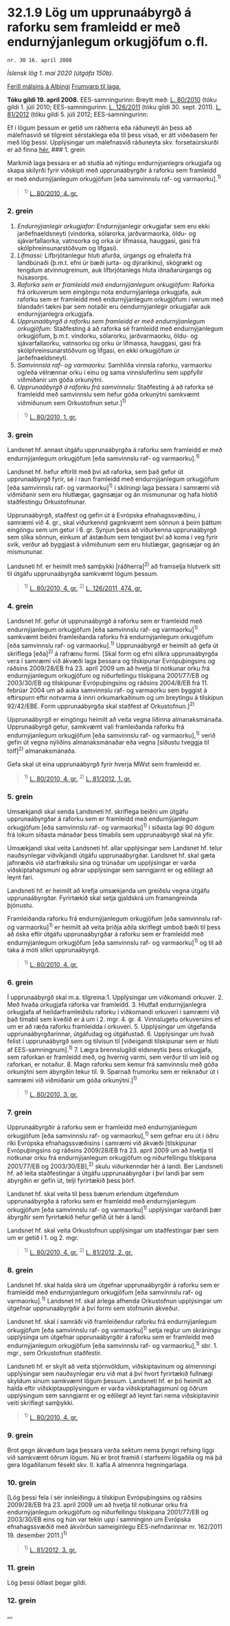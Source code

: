 # 32.1.9 Lög um upprunaábyrgð á raforku sem framleidd er með endurnýjanlegum orkugjöfum o.fl.

`nr. 30 16. apríl 2008`

_Íslensk lög 1. maí 2020 (útgáfa 150b)._

[Ferill málsins á Alþingi](https://www.althingi.is/thingstorf/thingmalalistar-eftir-thingum/ferill/?ltg=135&mnr=271)
[Frumvarp til laga.](https://www.althingi.is/altext/135/s/0304.html)

**Tóku gildi 19. apríl 2008.**
EES-samningurinn:
Breytt með:
[L. 80/2010](https://althingi.is/altext/stjt/2010.080.html) (tóku gildi 1. júlí 2010;
EES-samningurinn:
[L. 126/2011](https://althingi.is/altext/stjt/2011.126.html) (tóku gildi 30. sept. 2011).
[L. 81/2012](https://althingi.is/altext/stjt/2012.081.html) (tóku gildi 5. júlí 2012;
EES-samningurinn:

Ef í lögum þessum er getið um ráðherra eða ráðuneyti án þess að málefnasvið sé tilgreint sérstaklega eða til þess vísað, er átt viðeðasem fer með lög þessi. Upplýsingar um málefnasvið ráðuneyta skv. forsetaúrskurði er að finna [hér.](2018119.md) ### 1. grein



Markmið laga þessara er að stuðla að nýtingu endurnýjanlegra orkugjafa og skapa skilyrði fyrir viðskipti með upprunaábyrgðir á raforku sem framleidd er með endurnýjanlegum orkugjöfum [eða samvinnslu raf- og varmaorku].<sup>1)</sup> 

> <sup>1)</sup> [L. 80/2010, 4. gr.](https://althingi.is/altext/stjt/2010.080.html)

### 2. grein

1. _Endurnýjanlegir orkugjafar:_ Endurnýjanlegir orkugjafar sem eru ekki jarðefnaeldsneyti (vindorka, sólarorka, jarðvarmaorka, öldu- og sjávarfallaorka, vatnsorka og orka úr lífmassa, hauggasi, gasi frá skólphreinsunarstöðvum og lífgasi).
2. _Lífmassi:_ Lífbrjótanlegur hluti afurða, úrgangs og efnaleifa frá landbúnaði (þ.m.t. efni úr bæði jurta- og dýraríkinu), skógrækt og tengdum atvinnugreinum, auk lífbrjótanlegs hluta iðnaðarúrgangs og húsasorps.
3. _Raforka sem er framleidd með endurnýjanlegum orkugjöfum:_ Raforka frá orkuverum sem eingöngu nota endurnýjanlega orkugjafa, auk raforku sem er framleidd með endurnýjanlegum orkugjöfum í verum með blandaðri tækni þar sem notaðir eru óendurnýjanlegir orkugjafar auk endurnýjanlegra orkugjafa.
4. _Upprunaábyrgð á raforku sem framleidd er með endurnýjanlegum orkugjöfum:_ Staðfesting á að raforka sé framleidd með endurnýjanlegum orkugjöfum, þ.m.t. vindorku, sólarorku, jarðvarmaorku, öldu- og sjávarfallaorku, vatnsorku og orku úr lífmassa, hauggasi, gasi frá skólphreinsunarstöðvum og lífgasi, en ekki orkugjöfum úr jarðefnaeldsneyti.
5. _Samvinnsla raf- og varmaorku:_ Samhliða vinnsla raforku, varmaorku og/eða vélrænnar orku í einu og sama vinnsluferlinu sem uppfyllir viðmiðanir um góða orkunýtni.
6. _Upprunaábyrgð á raforku frá samvinnslu:_ Staðfesting á að raforka sé framleidd með samvinnslu sem hefur góða orkunýtni samkvæmt viðmiðunum sem Orkustofnun setur.]<sup>1)</sup> 

> <sup>1)</sup> [L. 80/2010, 1. gr.](https://althingi.is/altext/stjt/2010.080.html)

### 3. grein



Landsnet hf. annast útgáfu upprunaábyrgða á raforku sem framleidd er með endurnýjanlegum orkugjöfum [eða samvinnslu raf- og varmaorku].<sup>1)</sup> 

Landsnet hf. hefur eftirlit með því að raforka, sem það gefur út upprunaábyrgð fyrir, sé í raun framleidd með endurnýjanlegum orkugjöfum [eða samvinnslu raf- og varmaorku]<sup>1)</sup> í skilningi laga þessara í samræmi við viðmiðanir sem eru hlutlægar, gagnsæjar og án mismununar og hafa hlotið staðfestingu Orkustofnunar.

Upprunaábyrgð, staðfest og gefin út á Evrópska efnahagssvæðinu, í samræmi við 4. gr., skal viðurkennd gagnkvæmt sem sönnun á þeim þáttum eingöngu sem um getur í 6. gr. Synjun þess að viðurkenna upprunaábyrgð sem slíka sönnun, einkum af ástæðum sem tengjast því að koma í veg fyrir svik, verður að byggjast á viðmiðunum sem eru hlutlægar, gagnsæjar og án mismununar.

Landsneti hf. er heimilt með samþykki [ráðherra]<sup>2)</sup> að framselja hlutverk sitt til útgáfu upprunaábyrgða samkvæmt lögum þessum.

> <sup>1)</sup> [L. 80/2010, 4. gr.](https://althingi.is/altext/stjt/2010.080.html) <sup>2)</sup> [L. 126/2011, 474. gr.](https://althingi.is/altext/stjt/2011.126.html)

### 4. grein



Landsnet hf. gefur út upprunaábyrgð á raforku sem er framleidd með endurnýjanlegum orkugjöfum [eða samvinnslu raf- og varmaorku]<sup>1)</sup> samkvæmt beiðni framleiðanda raforku frá endurnýjanlegum orkugjöfum [eða samvinnslu raf- og varmaorku].<sup>1)</sup> Upprunaábyrgð er heimilt að gefa út skriflega [eða]<sup>2)</sup> á rafrænu formi. [Skal form og efni slíkra upprunaábyrgða vera í samræmi við ákvæði laga þessara og tilskipunar Evrópuþingsins og ráðsins 2009/28/EB frá 23. apríl 2009 um að hvetja til notkunar orku frá endurnýjanlegum orkugjöfum og niðurfellingu tilskipana 2001/77/EB og 2003/30/EB og tilskipunar Evrópuþingsins og ráðsins 2004/8/EB frá 11. febrúar 2004 um að auka samvinnslu raf- og varmaorku sem byggist á eftirspurn eftir notvarma á innri orkumarkaðinum og um breytingu á tilskipun 92/42/EBE. Form upprunaábyrgða skal staðfest af Orkustofnun.]<sup>2)</sup> 

Upprunaábyrgð er eingöngu heimilt að veita vegna liðinna almanaksmánaða. Upprunaábyrgð getur, samkvæmt vali framleiðanda raforku frá endurnýjanlegum orkugjöfum [eða samvinnslu raf- og varmaorku],<sup>1)</sup> verið gefin út vegna nýliðins almanaksmánaðar eða vegna [síðustu tveggja til tólf]<sup>2)</sup> almanaksmánaða.

Gefa skal út eina upprunaábyrgð fyrir hverja MWst sem framleidd er.

> <sup>1)</sup> [L. 80/2010, 4. gr.](https://althingi.is/altext/stjt/2010.080.html) <sup>2)</sup> [L. 81/2012, 1. gr.](https://althingi.is/altext/stjt/2012.081.html)

### 5. grein



Umsækjandi skal senda Landsneti hf. skriflega beiðni um útgáfu upprunaábyrgðar á raforku sem er framleidd með endurnýjanlegum orkugjöfum [eða samvinnslu raf- og varmaorku]<sup>1)</sup> í síðasta lagi 90 dögum frá lokum síðasta mánaðar þess tímabils sem upprunaábyrgð skal ná yfir.

Umsækjandi skal veita Landsneti hf. allar upplýsingar sem Landsnet hf. telur nauðsynlegar viðvíkjandi útgáfu upprunaábyrgðar. Landsnet hf. skal gæta jafnræðis við starfrækslu sína og trúnaðar um upplýsingar er varða viðskiptahagsmuni og aðrar upplýsingar sem sanngjarnt er og eðlilegt að leynt fari.

Landsneti hf. er heimilt að krefja umsækjanda um greiðslu vegna útgáfu upprunaábyrgðar. Fyrirtækið skal setja gjaldskrá um framangreinda þjónustu.

Framleiðanda raforku frá endurnýjanlegum orkugjöfum [eða samvinnslu raf- og varmaorku]<sup>1)</sup> er heimilt að veita þriðja aðila skriflegt umboð bæði til þess að óska eftir útgáfu upprunaábyrgðar á raforku sem er framleidd með endurnýjanlegum orkugjöfum [eða samvinnslu raf- og varmaorku]<sup>1)</sup> og til að taka á móti slíkri upprunaábyrgð.

> <sup>1)</sup> [L. 80/2010, 4. gr.](https://althingi.is/altext/stjt/2010.080.html)

### 6. grein



Í upprunaábyrgð skal m.a. tilgreina:1. Upplýsingar um viðkomandi orkuver.
2. Með hvaða orkugjafa raforka var framleidd.
3. Hlutfall endurnýjanlegra orkugjafa af heildarframleiðslu raforku í viðkomandi orkuveri í samræmi við það tímabil sem kveðið er á um í 2. mgr. 4. gr.
4. Vinnslugetu orkuversins ef um er að ræða raforku framleidda í orkuveri.
5. Upplýsingar um útgefanda upprunaábyrgðarinnar, útgáfudag og útgáfustað.
6. Upplýsingar um hvað felist í upprunaábyrgð sem og tilvísun til [viðeigandi tilskipunar sem er hluti af EES-samningnum].<sup>1)</sup> 
7. Lægra brennslugildi eldsneytis þess orkugjafa, sem raforkan er framleidd með, og hvernig varmi, sem verður til um leið og raforkan, er notaður.
8. Magn raforku sem kemur frá samvinnslu með góða orkunýtni sem ábyrgðin tekur til.
9. Sparnað frumorku sem er reiknaður út í samræmi við viðmiðanir um góða orkunýtni.]<sup>1)</sup> 

> <sup>1)</sup> [L. 80/2010, 3. gr.](https://althingi.is/altext/stjt/2010.080.html)

### 7. grein



Upprunaábyrgðir á raforku sem er framleidd með endurnýjanlegum orkugjöfum [eða samvinnslu raf- og varmaorku],<sup>1)</sup> sem gefnar eru út í öðru ríki Evrópska efnahagssvæðisins í samræmi við ákvæði [tilskipunar Evrópuþingsins og ráðsins 2009/28/EB frá 23. apríl 2009 um að hvetja til notkunar orku frá endurnýjanlegum orkugjöfum og niðurfellingu tilskipana 2001/77/EB og 2003/30/EB],<sup>2)</sup> skulu viðurkenndar hér á landi. Ber Landsneti hf. að leita staðfestingar á útgáfu upprunaábyrgðar í því landi þar sem ábyrgðin er gefin út, telji fyrirtækið þess þörf.

Landsnet hf. skal veita til þess bærum erlendum útgefendum upprunaábyrgða á raforku sem er framleidd með endurnýjanlegum orkugjöfum [eða samvinnslu raf- og varmaorku]<sup>1)</sup> upplýsingar varðandi þær ábyrgðir sem fyrirtækið hefur gefið út hér á landi.

Landsnet hf. skal veita Orkustofnun upplýsingar um staðfestingar þær sem um er getið í 1. og 2. mgr.

> <sup>1)</sup> [L. 80/2010, 4. gr.](https://althingi.is/altext/stjt/2010.080.html) <sup>2)</sup> [L. 81/2012, 2. gr.](https://althingi.is/altext/stjt/2012.081.html)

### 8. grein



Landsnet hf. skal halda skrá um útgefnar upprunaábyrgðir á raforku sem er framleidd með endurnýjanlegum orkugjöfum [eða samvinnslu raf- og varmaorku].<sup>1)</sup> Landsnet hf. skal árlega afhenda Orkustofnun upplýsingar um útgefnar upprunaábyrgðir á því formi sem stofnunin ákveður.

Landsnet hf. skal í samráði við framleiðendur raforku frá endurnýjanlegum orkugjöfum [eða samvinnslu raf- og varmaorku]<sup>1)</sup> setja reglur um skráningu upplýsinga um útgefnar upprunaábyrgðir á raforku sem er framleidd með endurnýjanlegum orkugjöfum [eða samvinnslu raf- og varmaorku],<sup>1)</sup> sbr. 1. mgr., sem Orkustofnun staðfestir.

Landsneti hf. er skylt að veita stjórnvöldum, viðskiptavinum og almenningi upplýsingar sem nauðsynlegar eru við mat á því hvort fyrirtækið fullnægi skyldum sínum samkvæmt lögum þessum. Landsneti hf. er þó heimilt að halda eftir viðskiptaupplýsingum er varða viðskiptahagsmuni og öðrum upplýsingum sem sanngjarnt er og eðlilegt að leynt fari nema viðskiptavinir veiti skriflegt samþykki.

> <sup>1)</sup> [L. 80/2010, 4. gr.](https://althingi.is/altext/stjt/2010.080.html)

### 9. grein



Brot gegn ákvæðum laga þessara varða sektum nema þyngri refsing liggi við samkvæmt öðrum lögum. Nú er brot framið í starfsemi lögaðila og má þá gera lögaðilanum fésekt skv. II. kafla A almennra hegningarlaga.

### 10. grein



[Lög þessi fela í sér innleiðingu á tilskipun Evrópuþingsins og ráðsins 2009/28/EB frá 23. apríl 2009 um að hvetja til notkunar orku frá endurnýjanlegum orkugjöfum og niðurfellingu tilskipana 2001/77/EB og 2003/30/EB eins og hún var tekin upp í samninginn um Evrópska efnahagssvæðið með ákvörðun sameiginlegu EES-nefndarinnar nr. 162/2011 19. desember 2011.]<sup>1)</sup> 

> <sup>1)</sup> [L. 81/2012, 3. gr.](https://althingi.is/altext/stjt/2012.081.html)

### 11. grein



Lög þessi öðlast þegar gildi.

### 12. grein

[…](https://www.althingi.is/lagasafn/leidbeiningar/)
